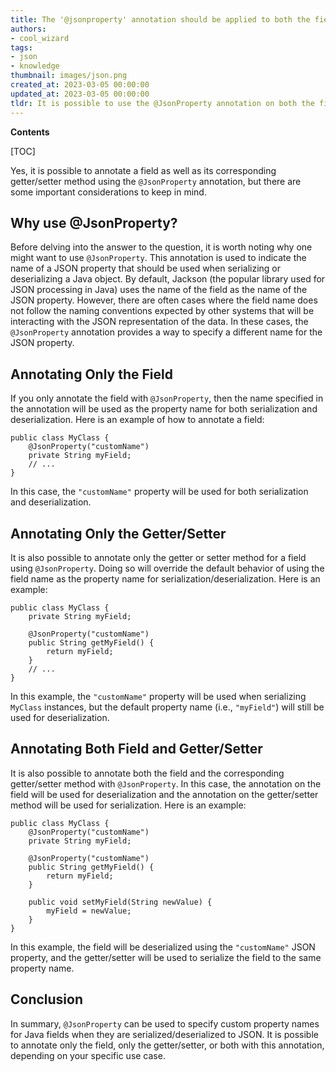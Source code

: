 ```yaml
---
title: The '@jsonproperty' annotation should be applied to both the field and the getter/setter
authors:
- cool_wizard
tags:
- json
- knowledge
thumbnail: images/json.png
created_at: 2023-03-05 00:00:00
updated_at: 2023-03-05 00:00:00
tldr: It is possible to use the @JsonProperty annotation on both the field and its corresponding getter/setter, but it is not necessary to do so.
---
```


**Contents**

[TOC]

Yes, it is possible to annotate a field as well as its corresponding getter/setter method using the `@JsonProperty` annotation, but there are some important considerations to keep in mind. 

## Why use @JsonProperty?

Before delving into the answer to the question, it is worth noting why one might want to use `@JsonProperty`. This annotation is used to indicate the name of a JSON property that should be used when serializing or deserializing a Java object. By default, Jackson (the popular library used for JSON processing in Java) uses the name of the field as the name of the JSON property. However, there are often cases where the field name does not follow the naming conventions expected by other systems that will be interacting with the JSON representation of the data. In these cases, the `@JsonProperty` annotation provides a way to specify a different name for the JSON property.

## Annotating Only the Field

If you only annotate the field with `@JsonProperty`, then the name specified in the annotation will be used as the property name for both serialization and deserialization. Here is an example of how to annotate a field:

```
public class MyClass {
    @JsonProperty("customName")
    private String myField;
    // ...
}
```

In this case, the `"customName"` property will be used for both serialization and deserialization.

## Annotating Only the Getter/Setter

It is also possible to annotate only the getter or setter method for a field using `@JsonProperty`. Doing so will override the default behavior of using the field name as the property name for serialization/deserialization. Here is an example:

```
public class MyClass {
    private String myField;

    @JsonProperty("customName")
    public String getMyField() {
        return myField;
    }
    // ...
}
```

In this example, the `"customName"` property will be used when serializing `MyClass` instances, but the default property name (i.e., `"myField"`) will still be used for deserialization.

## Annotating Both Field and Getter/Setter

It is also possible to annotate both the field and the corresponding getter/setter method with `@JsonProperty`. In this case, the annotation on the field will be used for deserialization and the annotation on the getter/setter method will be used for serialization. Here is an example:

```
public class MyClass {
    @JsonProperty("customName")
    private String myField;

    @JsonProperty("customName")
    public String getMyField() {
        return myField;
    }
    
    public void setMyField(String newValue) {
        myField = newValue;
    }
}
```

In this example, the field will be deserialized using the `"customName"` JSON property, and the getter/setter will be used to serialize the field to the same property name. 

## Conclusion

In summary, `@JsonProperty` can be used to specify custom property names for Java fields when they are serialized/deserialized to JSON. It is possible to annotate only the field, only the getter/setter, or both with this annotation, depending on your specific use case.

